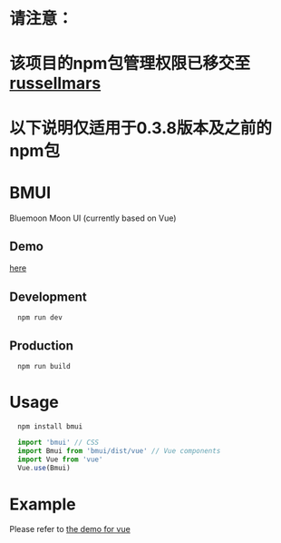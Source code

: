 # 请注意：
# 该项目的npm包管理权限已移交至[russellmars](https://github.com/russellmars)
# 以下说明仅适用于0.3.8版本及之前的npm包

# BMUI

Bluemoon Moon UI (currently based on Vue)

## Demo

[here](https://viyayaya.github.io/bmui)

## Development

```
  npm run dev
```

## Production

```
  npm run build
```

# Usage

```
  npm install bmui
```

``` javascript
  import 'bmui' // CSS
  import Bmui from 'bmui/dist/vue' // Vue components
  import Vue from 'vue'
  Vue.use(Bmui)
```

# Example

Please refer to [the demo for vue](https://viyayaya.github.io/bmui)
